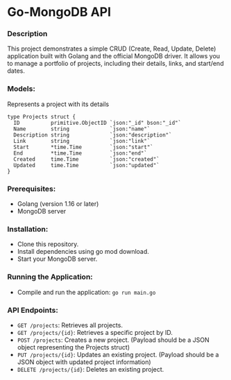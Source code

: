 # Go-MongoDB API

### Description

This project demonstrates a simple CRUD (Create, Read, Update, Delete) application built with Golang and the official MongoDB driver. It allows you to manage a portfolio of projects, including their details, links, and start/end dates.

### Models:
Represents a project with its details

```golang
type Projects struct {
  ID          primitive.ObjectID `json:"_id" bson:"_id"`
  Name        string             `json:"name"`
  Description string             `json:"description"`
  Link        string             `json:"link"`
  Start       *time.Time         `json:"start"`
  End         *time.Time         `json:"end"`
  Created     time.Time          `json:"created"`
  Updated     time.Time          `json:"updated"`
}
```

### Prerequisites:
- Golang (version 1.16 or later)
- MongoDB server

### Installation:
- Clone this repository.
- Install dependencies using go mod download.
- Start your MongoDB server.

### Running the Application:
- Compile and run the application: `go run main.go`

### API Endpoints:

- `GET /projects`: Retrieves all projects.
- `GET /projects/{id}`: Retrieves a specific project by ID.
- `POST /projects`: Creates a new project. (Payload should be a JSON object representing the Projects struct)
- `PUT /projects/{id}`: Updates an existing project. (Payload should be a JSON object with updated project information)
- `DELETE /projects/{id}`: Deletes an existing project.